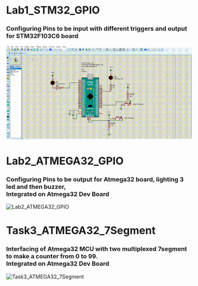 # Lab1_STM32_GPIO
### Configuring Pins to be input with different triggers and output for STM32F103C6 board 
![Lab1_STM32_GPIO](https://github.com/ArsanyMounir/EmbeddedSystem/blob/master/Unit_7_MCU_Essential_Peripherals/Lesson_1/Lab1_STM32_GPIO/Simulation.gif)

# Lab2_ATMEGA32_GPIO
### Configuring Pins to be output for Atmega32 board, lighting 3 led and then buzzer,<br> Integrated on Atmega32 Dev Board
![Lab2_ATMEGA32_GPIO](https://github.com/ArsanyMounir/EmbeddedSystem/blob/master/Unit_7_MCU_Essential_Peripherals/Lesson_1/Lab2_ATMEGA32_GPIO/Hardware.gif)

# Task3_ATMEGA32_7Segment
### Interfacing of Atmega32 MCU with two multiplexed 7segment to make a counter from 0 to 99.<br> Integrated on Atmega32 Dev Board
![Task3_ATMEGA32_7Segment](https://github.com/ArsanyMounir/EmbeddedSystem/blob/master/Unit_7_MCU_Essential_Peripherals/Lesson_1/Section/Task3/Hardware.gif)
